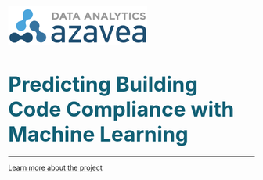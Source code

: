 <img class="logo" src="docs/images/2015_03_31_DataAnalytics_Logo.svg">

<h2 style="font-size: 42px; color: #126075; margin-top: 50px; margin-bottom: 20px; text-decoration: none;">  Predicting Building Code Compliance with Machine Learning</h2>

______


[Learn more about the project](https://azavea.github.io/building-inspection-prediction/index.html)
